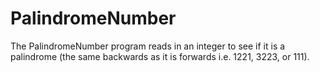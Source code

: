 # PalindromeNumber
The PalindromeNumber program reads in an integer to see if it is a palindrome (the same backwards as it is forwards i.e. 1221, 3223, or 111).
